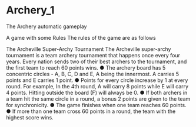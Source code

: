 # Archery_1
The Archery automatic gameplay

A game with some Rules
The rules of the game are as follows

The Archeville Super-Archy Tournament
The Archeville super-archy tournament is a team archery tournament that happens once every
four years. Every nation sends two of their best archers to the tournament, and the first team to
reach 60 points wins.
● The archery board has 5 concentric circles - A, B, C, D and E, A being the innermost. A
carries 5 points and E carries 1 point.
● Points for every circle increase by 1 at every round. For example, In the 4th round, A will
carry 8 points while E will carry 4 points. Hitting outside the board (F) will always be 0.
● If both archers in a team hit the same circle in a round, a bonus 2 points are given to the
team for synchronicity.
● The game finishes when one team reaches 60 points.
● If more than one team cross 60 points in a round, the team with the highest score wins.

